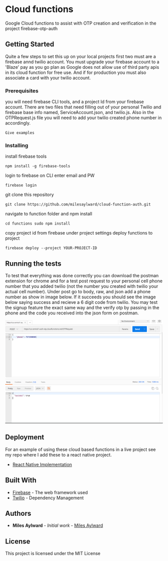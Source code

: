 # Cloud functions

Google Cloud functions to assist with OTP creation and verification in the project firebase-otp-auth

## Getting Started

Quite a few steps to set this up on your local projects first two must are a firebase annd twilio account.
You must upgrade your firebase account to a 'Blaze' pay as you go plan as Google does not allow use of third
party apis in its cloud function for free use. And if for production you must also associate a card with your twilio account.

### Prerequisites

you will need firebase CLI tools, and a project Id from your firebase account. There are two files that need filling out of your
personal Twilio and firebase base info named, ServiceAccount.json, and twilio.js. Also in the OTPRequest.js file you will need
to add your twilio created phone number in accordingly.

```
Give examples
```

### Installing

install firebase tools

```
npm install -g firebase-tools
```

login to firebase on CLI
enter email and PW

```
firebase login
```

git clone this repository

```
git clone https://github.com/milesaylward/cloud-function-auth.git
```

navigate to function folder and npm install

```
cd functions sudo npm install
```

copy project id from firebase
under project settings
deploy functions to project

```
firebase deploy --project YOUR-PROJECT-ID
```


## Running the tests

To test that everything was done correctly you can download the postman extension
for chrome and for a test post request to your personal cell phone number that you added twilio (not the number you created with twilio your actual cell number). Under post go to body, raw, and json add a phone number as show in image below.
If it succeeds you should see the image below saying success and recieve a 6 digit code from twilio.
You may test the signup feature the exact same way and the verify otp
by passing in the phone and the code you received into the json form on postman.

![postman test](images/github.png "Postman Test")

## Deployment

For an example of using these cloud based functions in a live project see my repo where I add these to a react native project.
* [React Native Implementation](https://github.com/milesaylward/firebase-otp-auth)

## Built With

* [Firebase](http://www.dropwizard.io/1.0.2/docs/) - The web framework used
* [Twilio](https://maven.apache.org/) - Dependency Management

## Authors

* **Miles Aylward** - *Initial work* - [Miles Aylward](https://github.com/milesaylward)

## License

This project is licensed under the MIT License
